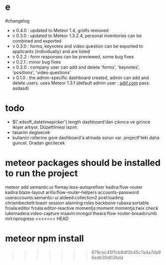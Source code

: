 # e


#changelog


- v 0.4.0 : updated to Meteor 1.4, gridfs removed
- v 0.3.0 : updated to Meteor 1.3.2.4, personal inventories can be combined and exported
- v 0.3.0 : forms, keynotes and video question can be exported to applicants (individually) and are listed
- v 0.2.2 : form responses can be previewed, some bug fixes
- v 0.2.1 : minor bug fixes
- v 0.2.0 : company user can add and delete 'forms', 'keynotes', 'positions', 'video questions'
- v 0.1.0 : the admin-specific dashboard created, admin can add and delete users. uses Meteor 1.3.1 (default admin user : a@f.com pass: asdasd)


# todo
- $('.xdsoft_datetimepicker').length dashboard'dan çıkınca ve girince ikişer artıyor. Düzeltilmesi lazım.
- tasarim degisecek
- kullanici rollerine gore dashboard'a atmada sorun var. projectf'teki daha guncel. Oradan gecilecek

# meteor packages should be installed to run the project
meteor add semantic:ui flemay:less-autoprefixer kadira:flow-router kadira:blaze-layout arillo:flow-router-helpers accounts-password useraccounts:semantic-ui aldeed:collection2 pcel:loading chrismbeckett:toastr session alanning:roles backbone rubaxa:sortable froala:editor froala:editor-reactive momentjs:moment momentjs:twix check lukemadera:video-capture msavin:mongol theara:flow-router-breadcrumb mrt:nprogress
<<<<<<< HEAD

meteor npm install
=======
>>>>>>> 879cec45f1cb8df0b45c7a4a7da96edb30d02bda
